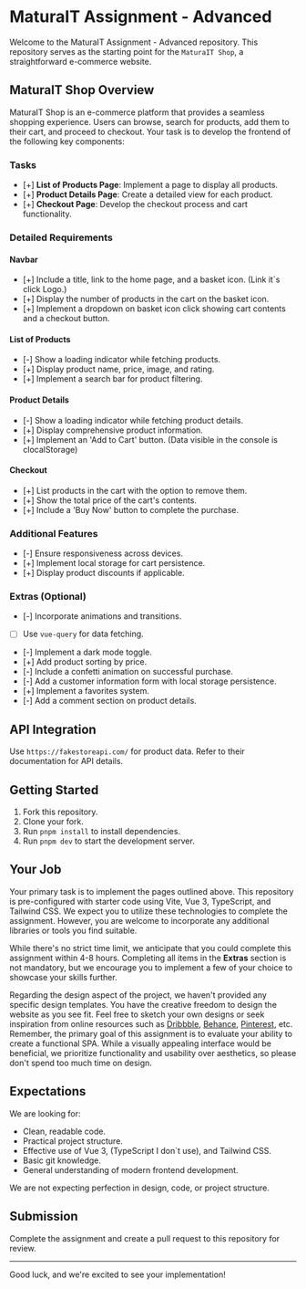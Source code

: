 # MaturaIT Assignment - Advanced

Welcome to the MaturaIT Assignment - Advanced repository. This repository serves as the starting point for the `MaturaIT Shop`, a straightforward e-commerce website.

## MaturaIT Shop Overview

MaturaIT Shop is an e-commerce platform that provides a seamless shopping experience. Users can browse, search for products, add them to their cart, and proceed to checkout. Your task is to develop the frontend of the following key components:

### Tasks

- [+] **List of Products Page**: Implement a page to display all products.
- [+] **Product Details Page**: Create a detailed view for each product.
- [+] **Checkout Page**: Develop the checkout process and cart functionality.

### Detailed Requirements

#### Navbar

- [+] Include a title, link to the home page, and a basket icon. (Link it`s click Logo.)
- [+] Display the number of products in the cart on the basket icon.
- [+] Implement a dropdown on basket icon click showing cart contents and a checkout button.

#### List of Products

- [-] Show a loading indicator while fetching products.
- [+] Display product name, price, image, and rating.
- [+] Implement a search bar for product filtering.

#### Product Details

- [-] Show a loading indicator while fetching product details.
- [+] Display comprehensive product information.
- [+] Implement an 'Add to Cart' button. (Data visible in the console is clocalStorage)

#### Checkout

- [+] List products in the cart with the option to remove them.
- [+] Show the total price of the cart's contents.
- [+] Include a 'Buy Now' button to complete the purchase.

### Additional Features

- [-] Ensure responsiveness across devices.
- [+] Implement local storage for cart persistence.
- [+] Display product discounts if applicable.

### Extras (Optional)

- [-] Incorporate animations and transitions.
- [ ] Use `vue-query` for data fetching.
- [-] Implement a dark mode toggle.
- [+] Add product sorting by price.
- [-] Include a confetti animation on successful purchase.
- [-] Add a customer information form with local storage persistence.
- [+] Implement a favorites system.
- [-] Add a comment section on product details.

## API Integration

Use `https://fakestoreapi.com/` for product data. Refer to their documentation for API details.

## Getting Started

1. Fork this repository.
2. Clone your fork.
3. Run `pnpm install` to install dependencies.
4. Run `pnpm dev` to start the development server.

## Your Job

Your primary task is to implement the pages outlined above. This repository is pre-configured with starter code using Vite, Vue 3, TypeScript, and Tailwind CSS. We expect you to utilize these technologies to complete the assignment. However, you are welcome to incorporate any additional libraries or tools you find suitable.

While there's no strict time limit, we anticipate that you could complete this assignment within 4-8 hours. Completing all items in the **Extras** section is not mandatory, but we encourage you to implement a few of your choice to showcase your skills further.

Regarding the design aspect of the project, we haven't provided any specific design templates. You have the creative freedom to design the website as you see fit. Feel free to sketch your own designs or seek inspiration from online resources such as [Dribbble](https://dribbble.com/), [Behance](https://www.behance.net/), [Pinterest](https://www.pinterest.com/), etc. Remember, the primary goal of this assignment is to evaluate your ability to create a functional SPA. While a visually appealing interface would be beneficial, we prioritize functionality and usability over aesthetics, so please don't spend too much time on design.

## Expectations

We are looking for:

- Clean, readable code.
- Practical project structure.
- Effective use of Vue 3, (TypeScript I don`t use), and Tailwind CSS.
- Basic git knowledge.
- General understanding of modern frontend development.

We are not expecting perfection in design, code, or project structure.

## Submission

Complete the assignment and create a pull request to this repository for review.

---

Good luck, and we're excited to see your implementation!

